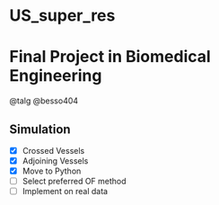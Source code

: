 # US_super_res

# Final Project in Biomedical Engineering

@talg
@besso404

## Simulation

- [x] Crossed Vessels
- [x] Adjoining Vessels
- [x] Move to Python
- [ ] Select preferred OF method
- [ ] Implement on real data
